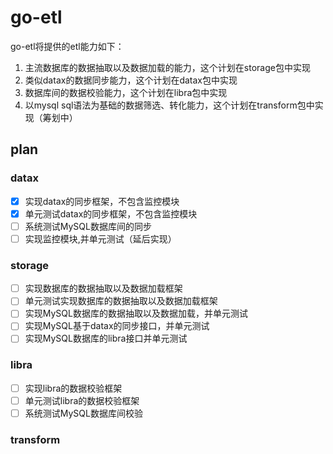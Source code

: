 # go-etl

go-etl将提供的etl能力如下：

1. 主流数据库的数据抽取以及数据加载的能力，这个计划在storage包中实现
2. 类似datax的数据同步能力，这个计划在datax包中实现
3. 数据库间的数据校验能力，这个计划在libra包中实现
4. 以mysql sql语法为基础的数据筛选、转化能力，这个计划在transform包中实现（筹划中）

## plan

### datax

- [x] 实现datax的同步框架，不包含监控模块
- [x] 单元测试datax的同步框架，不包含监控模块
- [ ] 系统测试MySQL数据库间的同步
- [ ] 实现监控模块,并单元测试（延后实现）

### storage

- [ ] 实现数据库的数据抽取以及数据加载框架
- [ ] 单元测试实现数据库的数据抽取以及数据加载框架
- [ ] 实现MySQL数据库的数据抽取以及数据加载，并单元测试
- [ ] 实现MySQL基于datax的同步接口，并单元测试
- [ ] 实现MySQL数据库的libra接口并单元测试

### libra

- [ ] 实现libra的数据校验框架
- [ ] 单元测试libra的数据校验框架
- [ ] 系统测试MySQL数据库间校验

### transform















